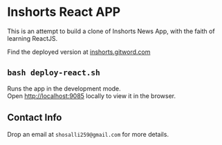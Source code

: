 # Inshorts React APP

This is an attempt to build a clone of Inshorts News App, with the faith of learning ReactJS.

Find the deployed version at [inshorts.gitword.com](https://inshorts.gitword.com)


## `bash deploy-react.sh`

Runs the app in the development mode.\
Open [http://localhost:9085](https://inshorts.gitword.com) locally to view it in the browser.



## Contact Info

Drop an email at `shosalli259@gmail.com` for more details.
